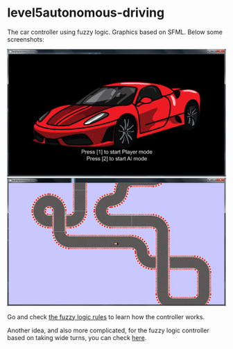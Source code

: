 # level5autonomous-driving

The car controller using fuzzy logic. Graphics based on SFML. Below some screenshots: 

![main menu](screenshots/main_menu_1.png)
![gameplay](screenshots/gameplay_1.png)

Go and check [the fuzzy logic rules] to learn how the controller works.

Another idea, and also more complicated, for the fuzzy logic controller based on taking wide turns, you can check [here].

[the fuzzy logic rules]: fuzzy-rules/Fuzzy_rules_basic_rules.pdf
[here]: fuzzy-rules/Fuzzy_rules_wide_turns_rules.pdf
